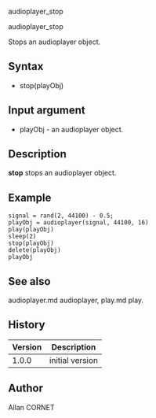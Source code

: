 



audioplayer_stop


audioplayer_stop

Stops an audioplayer object.

## Syntax

- stop(playObj)

## Input argument

 - playObj - an audioplayer object.

## Description

<b>stop</b> stops an audioplayer object.

## Example

```Nelson
signal = rand(2, 44100) - 0.5;
playObj = audioplayer(signal, 44100, 16)
play(playObj)
sleep(2)
stop(playObj)
delete(playObj)
playObj
```

## See also

audioplayer.md audioplayer, play.md play.
## History

|Version|Description|
|------|------|
|1.0.0|initial version|


## Author

Allan CORNET



